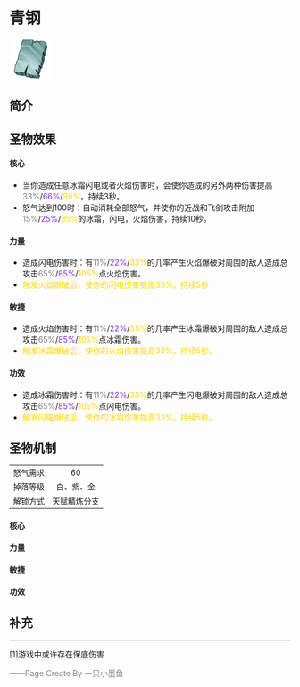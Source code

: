# 青钢
![青钢](../Img/Texture2D_Potion/青钢.png)
## 简介
## 圣物效果
#### **核心**  
- 当你造成任意冰霜闪电或者火焰伤害时，会使你造成的另外两种伤害提高<font color=gray>33%</font>/<font color=BlueViolet>66%</font>/<font color=gold>99%</font>，持续3秒。
- 怒气达到100时：自动消耗全部怒气，并使你的近战和飞剑攻击附加<font color=gray>15%</font>/<font color=BlueViolet>25%</font>/<font color=gold>35%</font>的冰霜，闪电，火焰伤害，持续10秒。
#### **力量** 
- 造成闪电伤害时：有<font color=gray>11%</font>/<font color=BlueViolet>22%</font>/<font color=gold>33%</font>的几率产生火焰爆破对周围的敌人造成总攻击<font color=gray>65%</font>/<font color=BlueViolet>85%</font>/<font color=gold>105%</font>点火焰伤害。
- <font color=gold>触发火焰爆破后，使你的闪电伤害提高33%，持续5秒</font>
#### **敏捷**
- 造成火焰伤害时：有<font color=gray>11%</font>/<font color=BlueViolet>22%</font>/<font color=gold>33%</font>的几率产生冰霜爆破对周围的敌人造成总攻击<font color=gray>65%</font>/<font color=BlueViolet>85%</font>/<font color=gold>105%</font>点冰霜伤害。
- <font color=gold>触发冰霜爆破后，使你的火焰伤害提高33%，持续5秒。</font>
#### **功效**
- 造成冰霜伤害时：有<font color=gray>11%</font>/<font color=BlueViolet>22%</font>/<font color=gold>33%</font>的几率产生闪电爆破对周围的敌人造成总攻击<font color=gray>65%</font>/<font color=BlueViolet>85%</font>/<font color=gold>105%</font>点闪电伤害。
- <font color=gold>触发闪电爆破后，使你的冰霜伤害提高33%，持续5秒。</font>

## 圣物机制
|||
| :----: | :----: |
|怒气需求|60|
|掉落等级|白、紫、金|
|解锁方式|天赋精炼分支|

#### **核心**

#### **力量**

#### **敏捷**

#### **功效**


## 补充

---
[1]游戏中或许存在保底伤害

<font color=grey>——Page Create By 一只小墨鱼</font>
